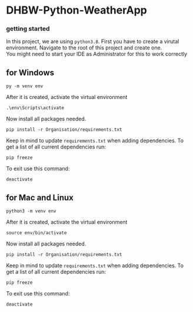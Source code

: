 # DHBW-Python-WeatherApp
### getting started
In this project, we are using `python3.8`. First you have to create a virutal environment. Navigate to the root of this project and create one. <br>
You might need to start your IDE as Administrator for this to work correctly

## for Windows

```shell 
py -m venv env
```

After it is created, activate the virtual environment
```shell 
.\env\Scripts\activate
```

Now install all packages needed.
```shell 
pip install -r Organisation/requirements.txt
```

Keep in mind to update `requirements.txt` when adding dependencies. To get a list of all current dependencies run:
```shell 
pip freeze
```
To exit use this command:
```shell 
deactivate
```

## for Mac and Linux

```shell 
python3 -m venv env
```

After it is created, activate the virtual environment
```shell 
source env/bin/activate
```

Now install all packages needed.
```shell 
pip install -r Organisation/requirements.txt
```

Keep in mind to update `requirements.txt` when adding dependencies. To get a list of all current dependencies run:
```shell 
pip freeze
```
To exit use this command:
```shell 
deactivate
```

